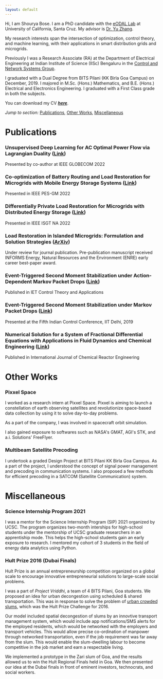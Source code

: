 ```yaml
---
layout: default
---
```


Hi, I am Shourya Bose. I am a PhD candidate with the [eODAL Lab](https://people.ucsc.edu/~yzhan419/group.html) at University of California, Santa Cruz. My advisor is [Dr. Yu Zhang](https://people.ucsc.edu/~yzhan419). 

My research interests span the intersection of optimization, control theory, and machine learning, with their applications in smart distribution grids and microgrids.

Previously I was a Research Associate (RA) at the Department of Electrical Engineering
at Indian Institute of Science (IISc) Bengaluru in the [Control and Network Systems Group](http://www.ee.iisc.ac.in/people/faculty/pavant/group.html).

I graduated with a Dual Degree from BITS Pilani (KK Birla Goa Campus) on December, 2019. I majored in M.Sc. (_Hons._) Mathematics, and B.E. (_Hons._) Electrical and
Electronics Engineering. I graduated with a First Class grade in both the subjects.

You can download my CV [_**here**_](./shourya_bose_curr_vitae.pdf).

_Jump to section:_ [Publications](#publications), [Other Works](#other-works), [Miscellaneous](#miscellaneous)

# Publications

### Unsupervised Deep Learning for AC Optimal Power Flow via Lagrangian Duality ([Link](https://ieeexplore.ieee.org/abstract/document/10000707))

Presented by co-author at IEEE GLOBECOM 2022

### Co-optimization of Battery Routing and Load Restoration for Microgrids with Mobile Energy Storage Systems ([Link](https://ieeexplore.ieee.org/document/9916865))

Presented in IEEE PES-GM 2022

### Differentially Private Load Restoration for Microgrids with Distributed Energy Storage ([Link](https://ieeexplore.ieee.org/document/9817475))

Presented in IEEE ISGT NA 2022

### Load Restoration in Islanded Microgrids: Formulation and Solution Strategies ([ArXiv](https://arxiv.org/abs/2111.02054))

Under review for journal publication. Pre-publication manuscript received INFORMS Energy, Natural Resources and the Environment (ENRE) early career best-paper award.

### Event-Triggered Second Moment Stabilization under Action-Dependent Markov Packet Drops ([Link](https://ietresearch.onlinelibrary.wiley.com/doi/full/10.1049/cth2.12094))

Published in IET Control Theory and Applications

### Event-Triggered Second Moment Stabilization under Markov Packet Drops ([Link](https://ieeexplore.ieee.org/document/8715576))

Presented at the Fifth Indian Control Conference, IIT Delhi, 2019

### Numerical Solution for a System of Fractional Differential Equations with Applications in Fluid Dynamics and Chemical Engineering ([Link](https://www.degruyter.com/view/j/ijcre.2017.15.issue-5/ijcre-2017-0093/ijcre-2017-0093.xml))

Published in International Journal of Chemical Reactor Engineering

# Other Works

### Pixxel Space

I worked as a research intern at Pixxel Space. Pixxel is aiming to launch a constellation of earth observing satellites and revolutionize space-based data collection by using it to solve day-to-day problems.

As a part of the company, I was involved in spacecraft orbit simulation.

I also gained exposure to softwares such as NASA's GMAT, AGI's STK, and a.i. Solutions' FreeFlyer.

### Multibeam Satellite Precoding

I undertook a graded Design Project at BITS Pilani KK Birla Goa Campus. As a part of
the project, I understood the concept of signal power management and precoding in communication systems. I also proposed a few methods for efficient
precoding in a SATCOM (Satellite Communication) system.

# Miscellaneous

### Science Internship Program 2021

I was a mentor for the Science Internship Program (SIP) 2021 organized by UCSC. The program organizes two-month interships for high-school students under the mentorship of UCSC graduate researchers in an apprentiship mode. This helps the high-school students gain an early exposure to research. I mentored my cohort of 3 students in the field of energy data analytics using Python.

### Hult Prize 2016 (Dubai Finals)

Hult Prize is an annual entrepreneurship competition organized on a global scale to encourage innovative entrepreneurial solutions to large-scale social problems.

I was a part of _Project Vriddhi_, a team of 4 BITS Pilani, Goa students. We proposed an idea for urban decongestion using scheduled & shared transportation.
This was in response to solve the problem of [urban crowded slums](http://www.hultprize.org/wp-content/uploads/2017/07/Hult-Prize-2016-Case-Study_FINAL.compressed.pdf),
which was the Hult Prize Challenge for 2016. 

Our model included spatial decongestion of slums by an innovtive transport management system, which would include app notifications/SMS alerts for the employed residents,
which would be networked with the employers and transport vehicles. This would allow precise co-ordination of manpower through networked transportation, even if the 
job requirement was far away from the slum. This would enable the slum-dwelling labour to become competitive in the job market and earn a respectable living.

We implemented a prototype in the Zari slum of Goa, and the results allowed us to win the Hult Regional Finals held in Goa. We then presented our idea at the Dubai finals
in front of eminent investors, technocrats, and social workers.